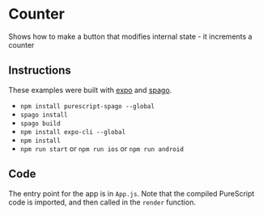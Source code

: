 # Counter

Shows how to make a button that modifies internal state - it increments a counter

## Instructions

These examples were built with [expo](https://expo.io/) and [spago](https://github.com/spacchetti/spago). 

 
* `npm install purescript-spago --global`
* `spago install`
* `spago build`
* `npm install expo-cli --global`
* `npm install`
* `npm run start` or `npm run ios` or `npm run android`

## Code

The entry point for the app is in `App.js`. Note that the compiled PureScript code is imported, and then called in the `render` function.
